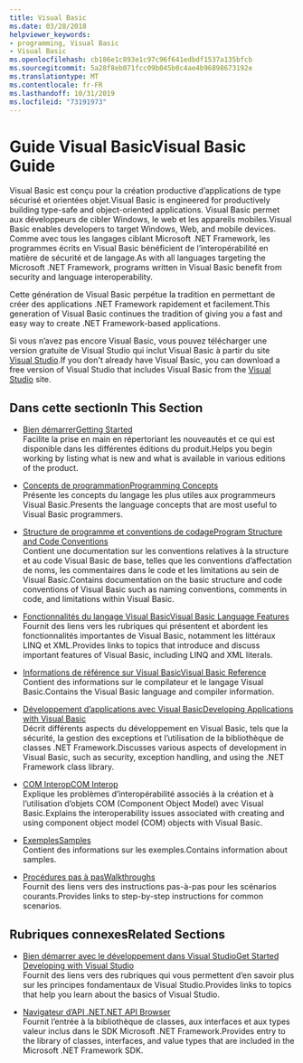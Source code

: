 ```yaml
---
title: Visual Basic
ms.date: 03/28/2018
helpviewer_keywords:
- programming, Visual Basic
- Visual Basic
ms.openlocfilehash: cb186e1c893e1c97c96f641edbdf1537a135bfcb
ms.sourcegitcommit: 5a28f8eb071fcc09b045b0c4ae4b96898673192e
ms.translationtype: MT
ms.contentlocale: fr-FR
ms.lasthandoff: 10/31/2019
ms.locfileid: "73191973"
---
```

# <a name="visual-basic-guide"></a><span data-ttu-id="d9b6f-102">Guide Visual Basic</span><span class="sxs-lookup"><span data-stu-id="d9b6f-102">Visual Basic Guide</span></span>

<span data-ttu-id="d9b6f-103">Visual Basic est conçu pour la création productive d’applications de type sécurisé et orientées objet.</span><span class="sxs-lookup"><span data-stu-id="d9b6f-103">Visual Basic is engineered for productively building type-safe and object-oriented applications.</span></span> <span data-ttu-id="d9b6f-104">Visual Basic permet aux développeurs de cibler Windows, le web et les appareils mobiles.</span><span class="sxs-lookup"><span data-stu-id="d9b6f-104">Visual Basic enables developers to target Windows, Web, and mobile devices.</span></span> <span data-ttu-id="d9b6f-105">Comme avec tous les langages ciblant Microsoft .NET Framework, les programmes écrits en Visual Basic bénéficient de l’interopérabilité en matière de sécurité et de langage.</span><span class="sxs-lookup"><span data-stu-id="d9b6f-105">As with all languages targeting the Microsoft .NET Framework, programs written in Visual Basic benefit from security and language interoperability.</span></span>

<span data-ttu-id="d9b6f-106">Cette génération de Visual Basic perpétue la tradition en permettant de créer des applications .NET Framework rapidement et facilement.</span><span class="sxs-lookup"><span data-stu-id="d9b6f-106">This generation of Visual Basic continues the tradition of giving you a fast and easy way to create .NET Framework-based applications.</span></span>

<span data-ttu-id="d9b6f-107">Si vous n’avez pas encore Visual Basic, vous pouvez télécharger une version gratuite de Visual Studio qui inclut Visual Basic à partir du site [Visual Studio](https://aka.ms/vsdownload?utm_source=mscom&utm_campaign=msdocs).</span><span class="sxs-lookup"><span data-stu-id="d9b6f-107">If you don't already have Visual Basic, you can download a free version of Visual Studio that includes Visual Basic from the [Visual Studio](https://aka.ms/vsdownload?utm_source=mscom&utm_campaign=msdocs) site.</span></span>

## <a name="in-this-section"></a><span data-ttu-id="d9b6f-108">Dans cette section</span><span class="sxs-lookup"><span data-stu-id="d9b6f-108">In This Section</span></span>

- [<span data-ttu-id="d9b6f-109">Bien démarrer</span><span class="sxs-lookup"><span data-stu-id="d9b6f-109">Getting Started</span></span>](../visual-basic/getting-started/index.md)  
  <span data-ttu-id="d9b6f-110">Facilite la prise en main en répertoriant les nouveautés et ce qui est disponible dans les différentes éditions du produit.</span><span class="sxs-lookup"><span data-stu-id="d9b6f-110">Helps you begin working by listing what is new and what is available in various editions of the product.</span></span>

- [<span data-ttu-id="d9b6f-111">Concepts de programmation</span><span class="sxs-lookup"><span data-stu-id="d9b6f-111">Programming Concepts</span></span>](../visual-basic/programming-guide/concepts/index.md)  
  <span data-ttu-id="d9b6f-112">Présente les concepts du langage les plus utiles aux programmeurs Visual Basic.</span><span class="sxs-lookup"><span data-stu-id="d9b6f-112">Presents the language concepts that are most useful to Visual Basic programmers.</span></span>

- [<span data-ttu-id="d9b6f-113">Structure de programme et conventions de codage</span><span class="sxs-lookup"><span data-stu-id="d9b6f-113">Program Structure and Code Conventions</span></span>](../visual-basic/programming-guide/program-structure/program-structure-and-code-conventions.md)  
  <span data-ttu-id="d9b6f-114">Contient une documentation sur les conventions relatives à la structure et au code Visual Basic de base, telles que les conventions d’affectation de noms, les commentaires dans le code et les limitations au sein de Visual Basic.</span><span class="sxs-lookup"><span data-stu-id="d9b6f-114">Contains documentation on the basic structure and code conventions of Visual Basic such as naming conventions, comments in code, and limitations within Visual Basic.</span></span>

- [<span data-ttu-id="d9b6f-115">Fonctionnalités du langage Visual Basic</span><span class="sxs-lookup"><span data-stu-id="d9b6f-115">Visual Basic Language Features</span></span>](../visual-basic/programming-guide/language-features/index.md)  
  <span data-ttu-id="d9b6f-116">Fournit des liens vers les rubriques qui présentent et abordent les fonctionnalités importantes de Visual Basic, notamment les littéraux LINQ et XML.</span><span class="sxs-lookup"><span data-stu-id="d9b6f-116">Provides links to topics that introduce and discuss important features of Visual Basic, including LINQ and XML literals.</span></span>

- [<span data-ttu-id="d9b6f-117">Informations de référence sur Visual Basic</span><span class="sxs-lookup"><span data-stu-id="d9b6f-117">Visual Basic Reference</span></span>](../visual-basic/reference/index.md)  
  <span data-ttu-id="d9b6f-118">Contient des informations sur le compilateur et le langage Visual Basic.</span><span class="sxs-lookup"><span data-stu-id="d9b6f-118">Contains the Visual Basic language and compiler information.</span></span>

- [<span data-ttu-id="d9b6f-119">Développement d’applications avec Visual Basic</span><span class="sxs-lookup"><span data-stu-id="d9b6f-119">Developing Applications with Visual Basic</span></span>](../visual-basic/developing-apps/index.md)  
  <span data-ttu-id="d9b6f-120">Décrit différents aspects du développement en Visual Basic, tels que la sécurité, la gestion des exceptions et l’utilisation de la bibliothèque de classes .NET Framework.</span><span class="sxs-lookup"><span data-stu-id="d9b6f-120">Discusses various aspects of development in Visual Basic, such as security, exception handling, and using the .NET Framework class library.</span></span>

- [<span data-ttu-id="d9b6f-121">COM Interop</span><span class="sxs-lookup"><span data-stu-id="d9b6f-121">COM Interop</span></span>](../visual-basic/programming-guide/com-interop/index.md)  
  <span data-ttu-id="d9b6f-122">Explique les problèmes d’interopérabilité associés à la création et à l’utilisation d’objets COM (Component Object Model) avec Visual Basic.</span><span class="sxs-lookup"><span data-stu-id="d9b6f-122">Explains the interoperability issues associated with creating and using component object model (COM) objects with Visual Basic.</span></span>

- [<span data-ttu-id="d9b6f-123">Exemples</span><span class="sxs-lookup"><span data-stu-id="d9b6f-123">Samples</span></span>](../visual-basic/sample-applications.md)  
  <span data-ttu-id="d9b6f-124">Contient des informations sur les exemples.</span><span class="sxs-lookup"><span data-stu-id="d9b6f-124">Contains information about samples.</span></span>

- [<span data-ttu-id="d9b6f-125">Procédures pas à pas</span><span class="sxs-lookup"><span data-stu-id="d9b6f-125">Walkthroughs</span></span>](../visual-basic/walkthroughs.md)  
  <span data-ttu-id="d9b6f-126">Fournit des liens vers des instructions pas-à-pas pour les scénarios courants.</span><span class="sxs-lookup"><span data-stu-id="d9b6f-126">Provides links to step-by-step instructions for common scenarios.</span></span>

## <a name="related-sections"></a><span data-ttu-id="d9b6f-127">Rubriques connexes</span><span class="sxs-lookup"><span data-stu-id="d9b6f-127">Related Sections</span></span>

- [<span data-ttu-id="d9b6f-128">Bien démarrer avec le développement dans Visual Studio</span><span class="sxs-lookup"><span data-stu-id="d9b6f-128">Get Started Developing with Visual Studio</span></span>](/visualstudio/ide/visual-studio-ide)  
  <span data-ttu-id="d9b6f-129">Fournit des liens vers des rubriques qui vous permettent d’en savoir plus sur les principes fondamentaux de Visual Studio.</span><span class="sxs-lookup"><span data-stu-id="d9b6f-129">Provides links to topics that help you learn about the basics of Visual Studio.</span></span>

- [<span data-ttu-id="d9b6f-130">Navigateur d’API .NET</span><span class="sxs-lookup"><span data-stu-id="d9b6f-130">.NET API Browser</span></span>](../../api/index.md)  
  <span data-ttu-id="d9b6f-131">Fournit l’entrée à la bibliothèque de classes, aux interfaces et aux types valeur inclus dans le SDK Microsoft .NET Framework.</span><span class="sxs-lookup"><span data-stu-id="d9b6f-131">Provides entry to the library of classes, interfaces, and value types that are included in the Microsoft .NET Framework SDK.</span></span>
